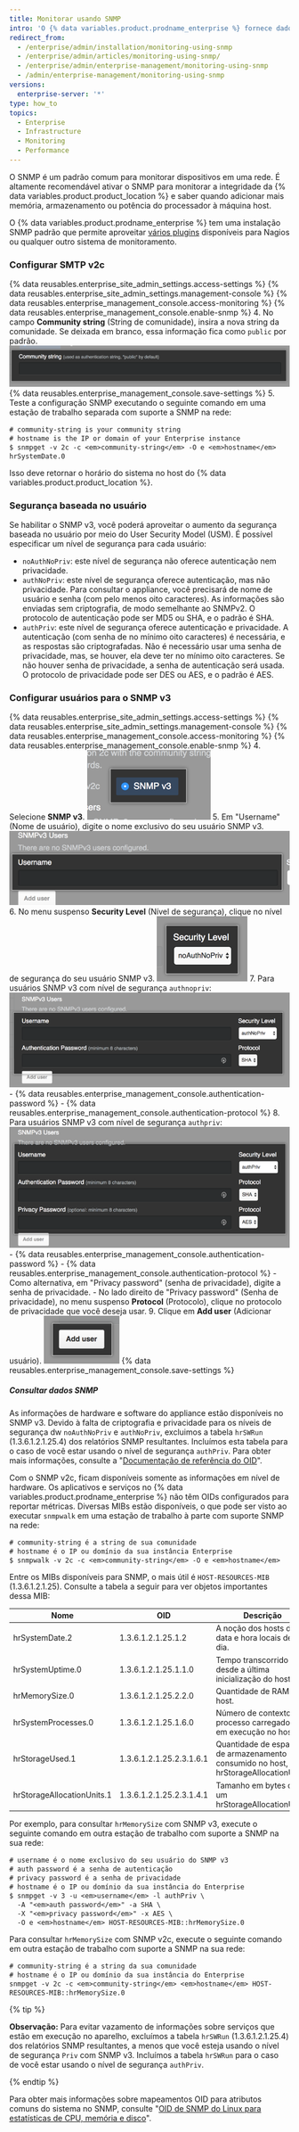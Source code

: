 ```yaml
---
title: Monitorar usando SNMP
intro: 'O {% data variables.product.prodname_enterprise %} fornece dados sobre o uso de disco, CPU, memória e muito mais no SNMP.'
redirect_from:
  - /enterprise/admin/installation/monitoring-using-snmp
  - /enterprise/admin/articles/monitoring-using-snmp/
  - /enterprise/admin/enterprise-management/monitoring-using-snmp
  - /admin/enterprise-management/monitoring-using-snmp
versions:
  enterprise-server: '*'
type: how_to
topics:
  - Enterprise
  - Infrastructure
  - Monitoring
  - Performance
---
```


O SNMP é um padrão comum para monitorar dispositivos em uma rede. É altamente recomendável ativar o SNMP para monitorar a integridade da {% data variables.product.product_location %} e saber quando adicionar mais memória, armazenamento ou potência do processador à máquina host.

O {% data variables.product.prodname_enterprise %} tem uma instalação SNMP padrão que permite aproveitar [vários plugins](http://www.monitoring-plugins.org/doc/man/check_snmp.html) disponíveis para Nagios ou qualquer outro sistema de monitoramento.

### Configurar SMTP v2c

{% data reusables.enterprise_site_admin_settings.access-settings %}
{% data reusables.enterprise_site_admin_settings.management-console %}
{% data reusables.enterprise_management_console.access-monitoring %}
{% data reusables.enterprise_management_console.enable-snmp %}
4. No campo **Community string** (String de comunidade), insira a nova string da comunidade. Se deixada em branco, essa informação fica como `public` por padrão. ![Campo para adicionar a string da comunidade](/assets/images/enterprise/management-console/community-string.png)
{% data reusables.enterprise_management_console.save-settings %}
5. Teste a configuração SNMP executando o seguinte comando em uma estação de trabalho separada com suporte a SNMP na rede:
  ```shell
  # community-string is your community string
  # hostname is the IP or domain of your Enterprise instance
  $ snmpget -v 2c -c <em>community-string</em> -O e <em>hostname</em> hrSystemDate.0
  ```

Isso deve retornar o horário do sistema no host do {% data variables.product.product_location %}.

### Segurança baseada no usuário

Se habilitar o SNMP v3, você poderá aproveitar o aumento da segurança baseada no usuário por meio do User Security Model (USM). É possível especificar um nível de segurança para cada usuário:
- `noAuthNoPriv`: este nível de segurança não oferece autenticação nem privacidade.
- `authNoPriv`: este nível de segurança oferece autenticação, mas não privacidade. Para consultar o appliance, você precisará de nome de usuário e senha (com pelo menos oito caracteres). As informações são enviadas sem criptografia, de modo semelhante ao SNMPv2. O protocolo de autenticação pode ser MD5 ou SHA, e o padrão é SHA.
- `authPriv`: este nível de segurança oferece autenticação e privacidade. A autenticação (com senha de no mínimo oito caracteres) é necessária, e as respostas são criptografadas. Não é necessário usar uma senha de privacidade, mas, se houver, ela deve ter no mínimo oito caracteres. Se não houver senha de privacidade, a senha de autenticação será usada. O protocolo de privacidade pode ser DES ou AES, e o padrão é AES.

### Configurar usuários para o SNMP v3

{% data reusables.enterprise_site_admin_settings.access-settings %}
{% data reusables.enterprise_site_admin_settings.management-console %}
{% data reusables.enterprise_management_console.access-monitoring %}
{% data reusables.enterprise_management_console.enable-snmp %}
4. Selecione **SNMP v3**. ![Botão para habilitar o SNMP v3](/assets/images/enterprise/management-console/enable-snmpv3.png)
5. Em "Username" (Nome de usuário), digite o nome exclusivo do seu usuário SNMP v3. ![Campo para digitar o nome de usuário SNMP v3](/assets/images/enterprise/management-console/snmpv3-username.png)
6. No menu suspenso **Security Level** (Nível de segurança), clique no nível de segurança do seu usuário SNMP v3. ![Menu suspenso para o nível de segurança do usuário SNMP v3](/assets/images/enterprise/management-console/snmpv3-securitylevel.png)
7. Para usuários SNMP v3 com nível de segurança `authnopriv`: ![Configurações para o nível de segurança authnopriv](/assets/images/enterprise/management-console/snmpv3-authnopriv.png)
    - {% data reusables.enterprise_management_console.authentication-password %}
    - {% data reusables.enterprise_management_console.authentication-protocol %}
8. Para usuários SNMP v3 com nível de segurança `authpriv`: ![Configurações para o nível de segurança authpriv](/assets/images/enterprise/management-console/snmpv3-authpriv.png)
    - {% data reusables.enterprise_management_console.authentication-password %}
    - {% data reusables.enterprise_management_console.authentication-protocol %}
    - Como alternativa, em "Privacy password" (senha de privacidade), digite a senha de privacidade.
    - No lado direito de "Privacy password" (Senha de privacidade), no menu suspenso **Protocol** (Protocolo), clique no protocolo de privacidade que você deseja usar.
9. Clique em **Add user** (Adicionar usuário). ![Botão para adicionar usuário SNMP v3](/assets/images/enterprise/management-console/snmpv3-adduser.png)
{% data reusables.enterprise_management_console.save-settings %}

##### Consultar dados SNMP

As informações de hardware e software do appliance estão disponíveis no SNMP v3. Devido à falta de criptografia e privacidade para os níveis de segurança dw `noAuthNoPriv` e `authNoPriv`, excluimos a tabela `hrSWRun` (1.3.6.1.2.1.25.4) dos relatórios SNMP resultantes. Incluímos esta tabela para o caso de você estar usando o nível de segurança `authPriv`. Para obter mais informações, consulte a "[Documentação de referência do OID](http://oidref.com/1.3.6.1.2.1.25.4)".

Com o SNMP v2c, ficam disponíveis somente as informações em nível de hardware. Os aplicativos e serviços no {% data variables.product.prodname_enterprise %} não têm OIDs configurados para reportar métricas. Diversas MIBs estão disponíveis, o que pode ser visto ao executar `snmpwalk` em uma estação de trabalho à parte com suporte SNMP na rede:

```shell
# community-string é a string de sua comunidade
# hostname é o IP ou domínio da sua instância Enterprise
$ snmpwalk -v 2c -c <em>community-string</em> -O e <em>hostname</em>
```

Entre os MIBs disponíveis para SNMP, o mais útil é `HOST-RESOURCES-MIB` (1.3.6.1.2.1.25). Consulte a tabela a seguir para ver objetos importantes dessa MIB:

| Nome                       | OID                      | Descrição                                                                             |
| -------------------------- | ------------------------ | ------------------------------------------------------------------------------------- |
| hrSystemDate.2             | 1.3.6.1.2.1.25.1.2       | A noção dos hosts de data e hora locais de um dia.                                    |
| hrSystemUptime.0           | 1.3.6.1.2.1.25.1.1.0     | Tempo transcorrido desde a última inicialização do host.                              |
| hrMemorySize.0             | 1.3.6.1.2.1.25.2.2.0     | Quantidade de RAM no host.                                                            |
| hrSystemProcesses.0        | 1.3.6.1.2.1.25.1.6.0     | Número de contextos de processo carregados ou em execução no host.                    |
| hrStorageUsed.1            | 1.3.6.1.2.1.25.2.3.1.6.1 | Quantidade de espaço de armazenamento consumido no host, em hrStorageAllocationUnits. |
| hrStorageAllocationUnits.1 | 1.3.6.1.2.1.25.2.3.1.4.1 | Tamanho em bytes de um hrStorageAllocationUnit.                                       |

Por exemplo, para consultar `hrMemorySize` com SNMP v3, execute o seguinte comando em outra estação de trabalho com suporte a SNMP na sua rede:
```shell
# username é o nome exclusivo do seu usuário do SNMP v3
# auth password é a senha de autenticação
# privacy password é a senha de privacidade
# hostname é o IP ou domínio da sua instância do Enterprise
$ snmpget -v 3 -u <em>username</em> -l authPriv \
  -A "<em>auth password</em>" -a SHA \
  -X "<em>privacy password</em>" -x AES \
  -O e <em>hostname</em> HOST-RESOURCES-MIB::hrMemorySize.0
```

Para consultar `hrMemorySize` com SNMP v2c, execute o seguinte comando em outra estação de trabalho com suporte a SNMP na sua rede:
```shell
# community-string é a string da sua comunidade
# hostname é o IP ou domínio da sua instância do Enterprise
snmpget -v 2c -c <em>community-string</em> <em>hostname</em> HOST-RESOURCES-MIB::hrMemorySize.0
```

{% tip %}

**Observação:** Para evitar vazamento de informações sobre serviços que estão em execução no aparelho, excluímos a tabela `hrSWRun` (1.3.6.1.2.1.25.4) dos relatórios SNMP resultantes, a menos que você esteja usando o nível de segurança `Priv` com SNMP v3. Incluímos a tabela `hrSWRun` para o caso de você estar usando o nível de segurança `authPriv`.

{% endtip %}

Para obter mais informações sobre mapeamentos OID para atributos comuns do sistema no SNMP, consulte "[OID de SNMP do Linux para estatísticas de CPU, memória e disco](http://www.linux-admins.net/2012/02/linux-snmp-oids-for-cpumemory-and-disk.html)".
